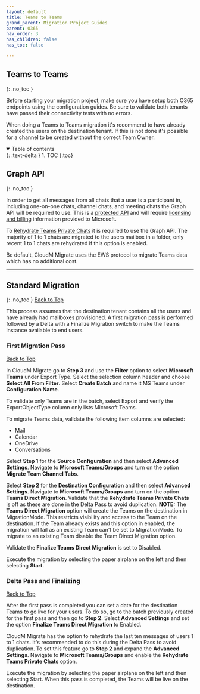 ```yaml
---
layout: default
title: Teams to Teams
grand_parent: Migration Project Guides
parent: O365
nav_order: 3
has_children: false
has_toc: false

---
```


## Teams to Teams
{: .no_toc }

Before starting your migration project, make sure you have setup both <a href="https://cloudm-migrate.github.io/documentation/Endpoint-Configuration-Guides/O365Tenant.html">O365</a> endpoints using the configuration guides. Be sure to validate both tenants have passed their connectivity tests with no errors. 

When doing a Teams to Teams migration it's recommend to have already created the users on the destination tenant. If this is not done it's possible for a channel to be created without the correct Team Owner. 

<a name="top"></a>
<details open markdown="block">
  <summary>
    Table of contents
  </summary>
  {: .text-delta }
1. TOC
{:toc}
</details>

## Graph API
{: .no_toc }

In order to get all messages from all chats that a user is a participant in, including one-on-one chats, channel chats, and meeting chats the Graph API will be required to use. This is a <a href="https://learn.microsoft.com/en-us/graph/teams-protected-apis">protected API</a> and will require <a href="https://learn.microsoft.com/en-us/graph/teams-licenses">licensing and billing</a> information provided to Microsoft. 

To <a href="https://cloudm-migrate.github.io/documentation/Engineering-Reference/O365DestinationAO.html#rehydrate-teams-private-chats-">Rehydrate Teams Private Chats</a> it is required to use the Graph API. The majority of 1 to 1 chats are migrated to the users mailbox in a folder, only recent 1 to 1 chats are rehydrated if this option is enabled. 

Be default, CloudM Migrate uses the EWS protocol to migrate Teams data which has no additional cost. 

---

## Standard Migration 
{: .no_toc }
[Back to Top](#top)

This process assumes that the destination tenant contains all the users and have already had mailboxes provisioned. A first migration pass is performed followed by a Delta with a Finalize Migration switch to make the Teams instance available to end users.

### First Migration Pass
[Back to Top](#top)

In CloudM Migrate go to **Step 3** and use the **Filter** option to select **Microsoft Teams** under Export Type. Select the selection column header and choose **Select All From Filter**. Select **Create Batch** and name it MS Teams under **Configuration Name**.

To validate only Teams are in the batch, select Export and verify the ExportObjectType column only lists Microsoft Teams. 

To migrate Teams data, validate the following item columns are selected:

- Mail 
- Calendar 
- OneDrive
- Conversations

Select **Step 1** for the **Source Configuration** and then select **Advanced Settings**. Navigate to **Microsoft Teams/Groups** and turn on the option **Migrate Team Channel Tabs**. 

Select **Step 2** for the **Destination Configuration** and then select **Advanced Settings**. Navigate to **Microsoft Teams/Groups** and turn on the option **Teams Direct Migration**. Validate that the **Rehydrate Teams Private Chats** is off as these are done in the Delta Pass to avoid duplication. 
**NOTE:** The **Teams Direct Migration** option will create the Teams on the destination in MigrationMode. This restricts visibility and access to the Team on the destination. If the Team already exists and this option in enabled, the migration will fail as an existing Team can't be set to MigrationMode. To migrate to an existing Team disable the Team Direct Migration option. 

Validate the **Finalize Teams Direct Migration** is set to Disabled. 

Execute the migration by selecting the paper airplane on the left and then selecting **Start**. 

### Delta Pass and Finalizing 
[Back to Top](#top)

After the first pass is completed you can set a date for the destination Teams to go live for your users. To do so, go to the batch previously created for the first pass and then go to **Step 2**. Select **Advanced Settings** and set the option **Finalize Teams Direct Migration** to Enabled. 

CloudM Migrate has the option to rehydrate the last ten messages of users 1 to 1 chats. It's recommended to do this during the Delta Pass to avoid duplication. To set this feature go to **Step 2** and expand the **Advanced Settings**. Navigate to **Microsoft Teams/Groups** and enable the **Rehydrate Teams Private Chats** option. 

Execute the migration by selecting the paper airplane on the left and then selecting Start. When this pass is completed, the Teams will be live on the destination.




